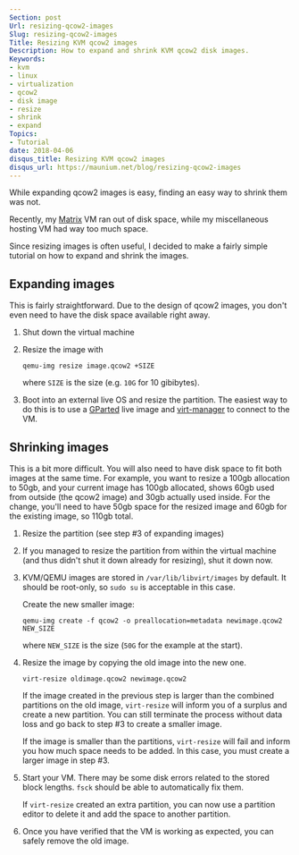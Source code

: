 ```yaml
---
Section: post
Url: resizing-qcow2-images
Slug: resizing-qcow2-images
Title: Resizing KVM qcow2 images
Description: How to expand and shrink KVM qcow2 disk images.
Keywords:
- kvm
- linux
- virtualization
- qcow2
- disk image
- resize
- shrink
- expand
Topics:
- Tutorial
date: 2018-04-06
disqus_title: Resizing KVM qcow2 images
disqus_url: https://maunium.net/blog/resizing-qcow2-images
---
```


While expanding qcow2 images is easy, finding an easy way to shrink them was not.

Recently, my [Matrix](https://matrix.org/) VM ran out of disk space, while my
miscellaneous hosting VM had way too much space.

Since resizing images is often useful, I decided to make a fairly simple tutorial
on how to expand and shrink the images.

## Expanding images
This is fairly straightforward. Due to the design of qcow2 images, you don't
even need to have the disk space available right away.

1. Shut down the virtual machine

2. Resize the image with
   ```
   qemu-img resize image.qcow2 +SIZE
   ```
   
   where `SIZE` is the size (e.g. `10G` for 10 gibibytes).

3. Boot into an external live OS and resize the partition. The easiest way to
   do this is to use a [GParted](https://gparted.org/download.php) live image
   and [virt-manager](https://virt-manager.org/) to connect to the VM.

## Shrinking images
This is a bit more difficult. You will also need to have disk space to fit
both images at the same time. For example, you want to resize a 100gb
allocation to 50gb, and your current image has 100gb allocated, shows 60gb used
from outside (the qcow2 image) and 30gb actually used inside. For the change,
you'll need to have 50gb space for the resized image and 60gb for the existing
image, so 110gb total.

1. Resize the partition (see step #3 of expanding images)

2. If you managed to resize the partition from within the virtual machine (and
   thus didn't shut it down already for resizing), shut it down now.

3. KVM/QEMU images are stored in `/var/lib/libvirt/images` by default.
   It should be root-only, so `sudo su` is acceptable in this case.

   Create the new smaller image:
   ```
   qemu-img create -f qcow2 -o preallocation=metadata newimage.qcow2 NEW_SIZE
   ```
   where `NEW_SIZE` is the size (`50G` for the example at the start).

4. Resize the image by copying the old image into the new one.
   ```
   virt-resize oldimage.qcow2 newimage.qcow2
   ```
   If the image created in the previous step is larger than the combined
   partitions on the old image, `virt-resize` will inform you of a surplus and
   create a new partition. You can still terminate the process without data
   loss and go back to step #3 to create a smaller image.
   
   If the image is smaller than the partitions, `virt-resize` will fail and
   inform you how much space needs to be added. In this case, you must create
   a larger image in step #3.

5. Start your VM. There may be some disk errors related to the stored block
   lengths. `fsck` should be able to automatically fix them.
   
   If `virt-resize` created an extra partition, you can now use a partition
   editor to delete it and add the space to another partition.

6. Once you have verified that the VM is working as expected, you can safely
   remove the old image.
